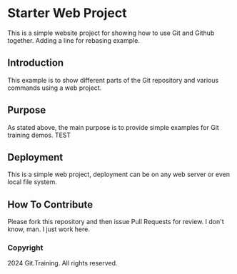 # Starter Web Project

This is a simple website project for showing how to use Git and Github together. Adding a line for rebasing example.

## Introduction

This example is to show different parts of the Git repository and various commands using a web project.

## Purpose

As stated above, the main purpose is to provide simple examples for Git training demos. TEST

## Deployment

This is a simple web project, deployment can be on any web server or even local file system.

## How To Contribute

Please fork this repository and then issue Pull Requests for review. I don't know, man. I just work here.

### Copyright

2024 Git.Training. All rights reserved.